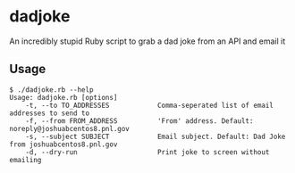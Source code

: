 # dadjoke
An incredibly stupid Ruby script to grab a dad joke from an API and email it

## Usage
```console
$ ./dadjoke.rb --help
Usage: dadjoke.rb [options]
    -t, --to TO_ADDRESSES            Comma-seperated list of email addresses to send to
    -f, --from FROM_ADDRESS          'From' address. Default: noreply@joshuabcentos8.pnl.gov
    -s, --subject SUBJECT            Email subject. Default: Dad Joke from joshuabcentos8.pnl.gov
    -d, --dry-run                    Print joke to screen without emailing
```
